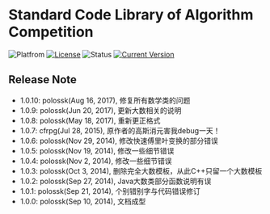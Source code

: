 # Standard Code Library of Algorithm Competition
![Platfrom](https://img.shields.io/badge/Platfrom-TeXLive2017-3D6117.svg)
[![License](https://img.shields.io/badge/license-MIT-blue.svg)](LICENSE)
![Status](https://img.shields.io/badge/status-complete-brightgreen.svg)
[![Current Version](https://img.shields.io/badge/version-v1.0.10-674EA7.svg)](release-note.md)

## Release Note

* 1.0.10: polossk(Aug 16, 2017), 修复所有数学类的问题
* 1.0.9: polossk(Jun 20, 2017), 更新大数相关的说明
* 1.0.8: polossk(May 18, 2017), 重新更正格式
* 1.0.7: cfrpg(Jul 28, 2015), 原作者的高斯消元害我debug一天！
* 1.0.6: polossk(Nov 29, 2014), 修改快速傅里叶变换的部分错误
* 1.0.5: polossk(Nov 19, 2014), 修改一些细节错误
* 1.0.4: polossk(Nov 2, 2014), 修改一些细节错误
* 1.0.3: polossk(Oct 3, 2014), 删除完全大数模板，从此C++只留一个大数模板
* 1.0.2: polossk(Sep 27, 2014), Java大数类部分函数说明有误
* 1.0.1: polossk(Sep 21, 2014), 个别错别字与代码错误修订
* 1.0.0: polossk(Sep 10, 2014), 文档成型